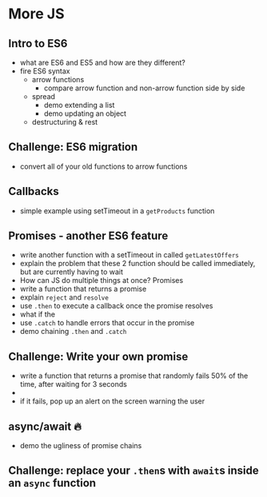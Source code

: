 
# More JS

## Intro to ES6
- what are ES6 and ES5 and how are they different?
- fire ES6 syntax
    - arrow functions
        - compare arrow function and non-arrow function side by side
    - spread
        - demo extending a list
        - demo updating an object
    - destructuring & rest
        

## Challenge: ES6 migration
- convert all of your old functions to arrow functions

## Callbacks
- simple example using setTimeout in a ```getProducts``` function

## Promises - another ES6 feature
- write another function with a setTimeout in called ```getLatestOffers``` 
- explain the problem that these 2 function should be called immediately, but are currently having to wait
- How can JS do multiple things at once? Promises
- write a function that returns a promise
- explain ```reject``` and ```resolve```
- use ```.then``` to execute a callback once the promise resolves
- what if the 
- use ```.catch``` to handle errors that occur in the promise
- demo chaining ```.then``` and ```.catch```

## Challenge: Write your own promise
- write a function that returns a promise that randomly fails 50% of the time, after waiting for 3 seconds
- 
- if it fails, pop up an alert on the screen warning the user

## async/await 🔥
- demo the ugliness of promise chains

## Challenge: replace your ```.then```s with ```await```s inside an ```async``` function